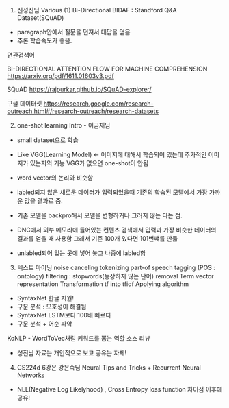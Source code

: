 1. 신성진님 Various
(1) Bi-Directional
BIDAF : Standford Q&A Dataset(SQuAD)
- paragraph안에서 질문을 던져서 대답을 얻음
- 추론
학습속도가 좋음.

연관검색어

BI-DIRECTIONAL ATTENTION FLOW FOR MACHINE COMPREHENSION
https://arxiv.org/pdf/1611.01603v3.pdf

SQuAD
https://rajpurkar.github.io/SQuAD-explorer/

구글 데이터셋
https://research.google.com/research-outreach.html#/research-outreach/research-datasets

2. one-shot learning Intro - 이금재님
- small dataset으로 학습
- Like VGG(Learning Model) <- 이미지에 대해서 학습되어 있는데 추가적인 이미지가 있는지의 기능
VGG가 없으면 one-shot이 안됨
- word vector의 논리와 비슷함
- labled되지 않은 새로운 데이터가 입력되었을때 기존의 학습된 모델에서 가장 가까운 값을 결과로 줌.
- 기존 모델을 backpro해서 모델을 변형하거나 그러지 않는 다는 점.
- DNC에서 외부 메모리에 들어있는 컨텐츠 검색에서 입력과 가장 비슷한 데이터의 결과를 얻을 때 사용함 그래서 기존 100개 있다면 101번쨰를 만듦

- unlabled되어 있는 곳에 넣어 놓고 나중에 labled함

3. 텍스트 마이닝
noise canceling
tokenizing
part-of speech tagging (POS : ontology)
filtering : stopwords(등장하지 않는 단어) removal
Term vector representation
Transformation tf into tfidf
Applying algorithm

- SyntaxNet 한글 지원!
- 구문 분석 : 모호성이 해결됨
- SyntaxNet LSTM보다 100배 빠르다
- 구문 분석 + 어순 파악

KoNLP - WordToVec처럼 키워드를 뽑는 역할 소스 리뷰

- 성진님 자료는 개인적으로 보고 공유는 자제!

4. CS224d 6강은 강은숙님
Neural Tips and Tricks + Recurrent Neural Networks
- NLL(Negative Log Likelyhood) , Cross Entropy loss function 차이점 이후에 공유!
